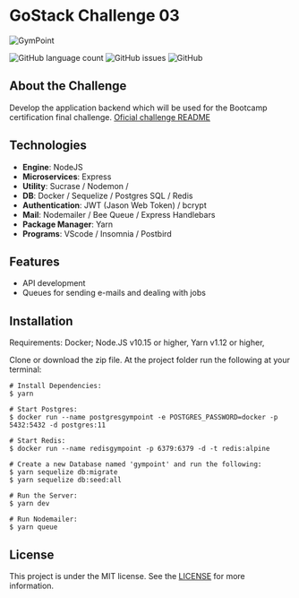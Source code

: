 # GoStack Challenge 03 

![GymPoint](https://raw.githubusercontent.com/Rocketseat/bootcamp-gostack-desafio-03/master/.github/logo.png)

![GitHub language count](https://img.shields.io/github/languages/count/GiovaniCuenca/GoStack-Challenge03)    ![GitHub issues](https://img.shields.io/github/issues/GiovaniCuenca/GoStack-Challenge03)          ![GitHub](https://img.shields.io/github/license/GiovaniCuenca/GoStack-Challenge03)


## About the Challenge

Develop the application backend which will be used for the Bootcamp certification final challenge.
[Oficial challenge README](https://github.com/Rocketseat/bootcamp-gostack-desafio-03/blob/master/README.md#desafio-03-continuando-aplica%C3%A7%C3%A3o)
## Technologies

 - **Engine**: NodeJS
 - **Microservices**: Express
 - **Utility**: Sucrase / Nodemon / 
 - **DB**: Docker / Sequelize / Postgres SQL / Redis
 - **Authentication**: JWT (Jason Web Token) / bcrypt
 - **Mail**: Nodemailer / Bee Queue / Express Handlebars
 - **Package Manager**: Yarn
 - **Programs**: VScode / Insomnia / Postbird

## Features

 - API development
 - Queues for sending e-mails and dealing with jobs

## Installation
Requirements:
Docker;
Node.JS v10.15 or higher,
Yarn v1.12 or higher,

Clone or download the zip file. At the project folder run the following at your terminal:

    # Install Dependencies:
    $ yarn
    
    # Start Postgres:
    $ docker run --name postgresgympoint -e POSTGRES_PASSWORD=docker -p 5432:5432 -d postgres:11
    
    # Start Redis:
    $ docker run --name redisgympoint -p 6379:6379 -d -t redis:alpine
    
    # Create a new Database named 'gympoint' and run the following:
    $ yarn sequelize db:migrate 
    $ yarn sequelize db:seed:all
    
    # Run the Server:
    $ yarn dev
    
    # Run Nodemailer:
    $ yarn queue
    

## License
This project is under the MIT license. See the [LICENSE](https://github.com/GiovaniCuenca/GoStack-Challenge03/blob/master/LICENSE) for more information.
